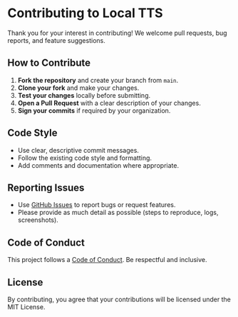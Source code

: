 # Contributing to Local TTS

Thank you for your interest in contributing! We welcome pull requests, bug reports, and feature suggestions.

## How to Contribute

1. **Fork the repository** and create your branch from `main`.
2. **Clone your fork** and make your changes.
3. **Test your changes** locally before submitting.
4. **Open a Pull Request** with a clear description of your changes.
5. **Sign your commits** if required by your organization.

## Code Style
- Use clear, descriptive commit messages.
- Follow the existing code style and formatting.
- Add comments and documentation where appropriate.

## Reporting Issues
- Use [GitHub Issues](../../issues) to report bugs or request features.
- Please provide as much detail as possible (steps to reproduce, logs, screenshots).

## Code of Conduct
This project follows a [Code of Conduct](CODE_OF_CONDUCT.md). Be respectful and inclusive.

## License
By contributing, you agree that your contributions will be licensed under the MIT License. 